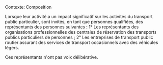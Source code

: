 Contexte: Composition

Lorsque leur activité a un impact significatif sur les activités du transport public particulier, sont invités, en tant que personnes qualifiées, des représentants des personnes suivantes : 1° Les représentants des organisations professionnelles des centrales de réservation des transports publics particuliers de personnes ; 2° Les entreprises de transport public routier assurant des services de transport occasionnels avec des véhicules légers.

Ces représentants n'ont pas voix délibérative.